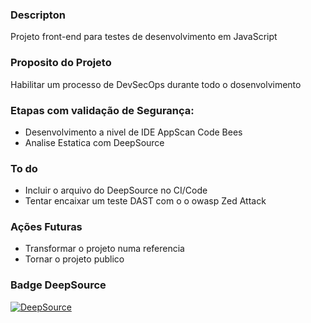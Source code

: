 ### Descripton
Projeto front-end para testes de desenvolvimento em JavaScript

### Proposito do Projeto
Habilitar um processo de DevSecOps durante todo o dosenvolvimento

### Etapas com validação de Segurança:
- Desenvolvimento a nivel de IDE AppScan Code Bees
- Analise Estatica com DeepSource

### To do
- Incluir o arquivo do DeepSource no CI/Code
- Tentar encaixar um teste DAST com o o owasp Zed Attack

### Ações Futuras
- Transformar o projeto numa referencia
- Tornar o projeto publico

### Badge DeepSource

[![DeepSource](https://deepsource.io/gl/iluiz.sousa/jogatina-frontend.svg/?label=active+issues&show_trend=true&token=tKZ17aThtasvFVA4eqbpTwYl)](https://deepsource.io/gl/iluiz.sousa/jogatina-frontend/?ref=repository-badge)